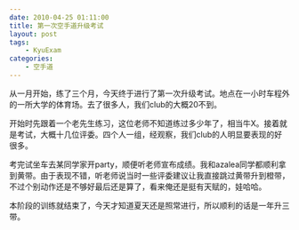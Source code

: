 ```yaml
---
date: 2010-04-25 01:11:00
title: 第一次空手道升级考试
layout: post
tags:
    - KyuExam
categories:
    - 空手道
---
```

从一月开始，练了三个月，今天终于进行了第一次升级考试。地点在一小时车程外的一所大学的体育场。去了很多人，我们club的大概20不到。

开始时先跟着一个老先生练习，这位老师不知道练过多少年了，相当牛X。接着就是考试，大概十几位评委。四个人一组，经观察，我们club的人明显要表现的好很多。

考完试坐车去某同学家开party，顺便听老师宣布成绩。我和azalea同学都顺利拿到黄带。由于表现不错，听老师说当时一些评委建议让我直接跳过黄带升到橙带，不过个别动作还是不够好最后还是算了，看来俺还是挺有天赋的，娃哈哈。

本阶段的训练就结束了，今天才知道夏天还是照常进行，所以顺利的话是一年升三带。
